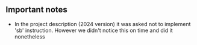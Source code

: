 ## Important notes ##
- In the project description (2024 version) it was asked not to implement 'sb' instruction. However we didn't notice this on time and did it nonetheless
